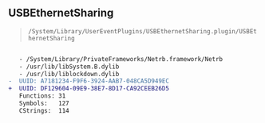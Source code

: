 ## USBEthernetSharing

> `/System/Library/UserEventPlugins/USBEthernetSharing.plugin/USBEthernetSharing`

```diff

   - /System/Library/PrivateFrameworks/Netrb.framework/Netrb
   - /usr/lib/libSystem.B.dylib
   - /usr/lib/liblockdown.dylib
-  UUID: A7181234-F9F6-3924-AAB7-048CA5D949EC
+  UUID: DF129604-09E9-38E7-8D17-CA92CEEB26D5
   Functions: 31
   Symbols:   127
   CStrings:  114

```
